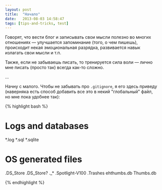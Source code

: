 ```yaml
---
layout: post
title:  "Начало"
date:   2013-08-03 14:58:47
tags: [tips-and-tricks, test]
---
```


Говорят, что вести блог и записывать свои мысли полезно во многих отношениях — улучшается запоминание (того, о чем пишешь), происходит некая эмоциональная разрядка, развивается навык излагать свои мысли и т.п.

Также, если не забываешь писать, то тренируется сила воли — лично мне писать (просто так) всегда как-то сложно.

...

Начну с малого. Чтобы не забывать про `.gitignore`, я его здесь приведу (наверняка есть способ добавить все это в некий "глобальный" файл, но мне пока удобнее так):

{% highlight bash %}

# Logs and databases
*.log
*.sql
*.sqlite

# OS generated files 
.DS_Store
.DS_Store?
._*
.Spotlight-V100
.Trashes
ehthumbs.db
Thumbs.db

{% endhighlight %}